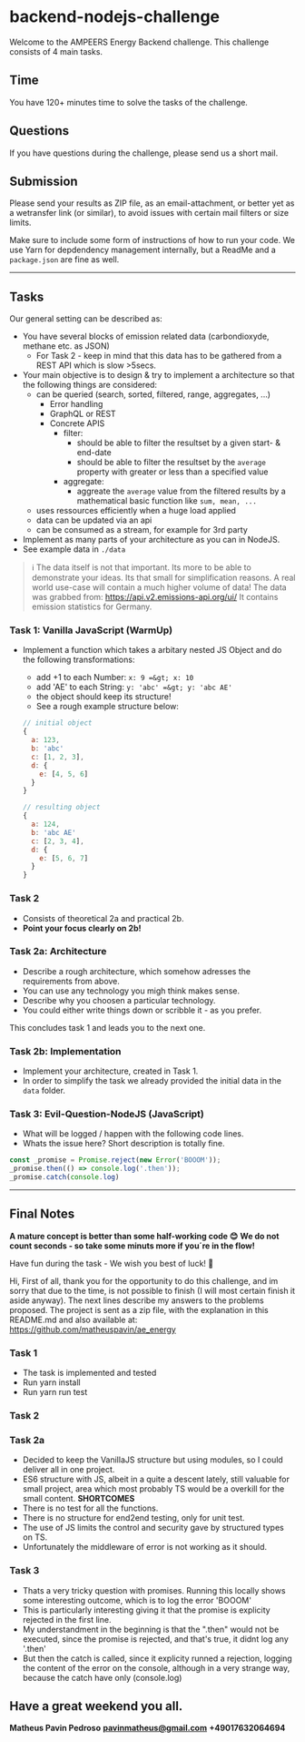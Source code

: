 backend-nodejs-challenge
========================

Welcome to the AMPEERS Energy Backend challenge.
This challenge consists of 4 main tasks.

Time
----

You have 120+ minutes time to solve the tasks of the challenge.

Questions
---------

If you have questions during the challenge, please send us a short mail.


Submission
----------

Please send your results as ZIP file, as an email-attachment, or better yet as a
wetransfer link (or similar), to avoid issues with certain mail filters or size
limits.

Make sure to include some form of instructions of how to run your code.
We use Yarn for depdendency management internally, but a ReadMe and a
`package.json` are fine as well.

---

Tasks
-----

Our general setting can be described as:
* You have several blocks of emission related data (carbondioxyde, methane etc. as JSON)
  * For Task 2 - keep in mind that this data has to be gathered from a REST API which is slow >5secs.
* Your main objective is to design & try to implement a architecture so that the following things are considered:
  * can be queried (search, sorted, filtered, range, aggregates, ...)
    * Error handling
    * GraphQL or REST
    * Concrete APIS
      * filter:
        * should be able to filter the resultset by a given start- & end-date
        * should be able to filter the resultset by the `average` property with greater or less than a specified value
      * aggregate:
        * aggreate the `average` value from the filtered results by a mathematical basic function like `sum, mean, ...`
  * uses ressources efficiently when a huge load applied
  * data can be updated via an api
  * can be consumed as a stream, for example for 3rd party
* Implement as many parts of your architecture as you can in NodeJS.
* See example data in `./data`

> ℹ The data itself is not that important. Its more to be able to demonstrate your ideas.
> Its that small for simplification reasons.
> A real world use-case will contain a much higher volume of data!
> The data was grabbed from: https://api.v2.emissions-api.org/ui/
> It contains emission statistics for Germany.

### Task 1: Vanilla JavaScript (WarmUp)

  * Implement a function which takes a arbitary nested JS Object and do the following transformations:
    * add +1 to each Number: `x: 9 =&gt; x: 10`
    * add 'AE' to each String: `y: 'abc' =&gt; y: 'abc AE'`
    * the object should keep its structure!
    * See a rough example structure below:

    ```js
    // initial object
    {
      a: 123,
      b: 'abc'
      c: [1, 2, 3],
      d: {
        e: [4, 5, 6]
      }
    }

    // resulting object
    {
      a: 124,
      b: 'abc AE'
      c: [2, 3, 4],
      d: {
        e: [5, 6, 7]
      }
    }
    ```

### Task 2

* Consists of theoretical 2a and practical 2b.
* __Point your focus clearly on 2b!__


### Task 2a: Architecture

* Describe a rough architecture, which somehow adresses the requirements from above.
* You can use any technology you migh think makes sense.
* Describe why you choosen a particular technology.
* You could either write things down or scribble it - as you prefer.

This concludes task 1 and leads you to the next one.


### Task 2b: Implementation

* Implement your architecture, created in Task 1.
* In order to simplify the task we already provided the initial data in the `data` folder.


### Task 3: Evil-Question-NodeJS (JavaScript)

* What will be logged / happen with the following code lines.
* Whats the issue here? Short description is totally fine.

```js
const _promise = Promise.reject(new Error('BOOOM'));
_promise.then(() => console.log('.then'));
_promise.catch(console.log)
```

---

Final Notes
-----------

**A mature concept is better than some half-working code 😊**
**We do not count seconds - so take some minuts more if you´re in the flow!**

Have fun during the task - We wish you best of luck! 🚀



Hi,
First of all, thank you for the opportunity to do this challenge, and im sorry that due to the time, is not possible to finish (I will most certain finish it aside anyway).
The next lines describe my answers to the problems proposed. The project is sent as a zip file, with the explanation in this README.md and also available at: https://github.com/matheuspavin/ae_energy


### Task 1

* The task is implemented and tested
* Run yarn install
* Run yarn run test


### Task 2

### Task 2a

* Decided to keep the VanillaJS structure but using modules, so I could deliver all in one project.
* ES6 structure with JS, albeit in a quite a descent lately, still valuable for small project, area which most probably TS would be a overkill for the small content.
**SHORTCOMES**
* There is no test for all the functions.
* There is no structure for end2end testing, only for unit test.
* The use of JS limits the control and security gave by structured types on TS.
* Unfortunately the middleware of error is not working as it should.



### Task 3

* Thats a very tricky question with promises. Running this locally shows some interesting outcome, which is to log the error 'BOOOM'
* This is particularly interesting giving it that the promise is explicity rejected in the first line.
* My understandment in the beginning is that the ".then" would not be executed, since the promise is rejected, and that's true, it didnt log any '.then'
* But then the catch is called, since it explicity runned a rejection, logging the content of the error on the console, although in a very strange way, because the catch have only (console.log)


Have a great weekend you all.
---
**Matheus Pavin Pedroso**
**pavinmatheus@gmail.com**
**+49017632064694**